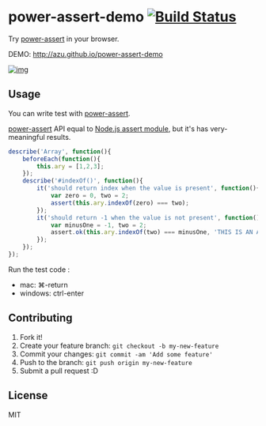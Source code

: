 # power-assert-demo [![Build Status](https://travis-ci.org/azu/power-assert-demo.svg?branch=master)](https://travis-ci.org/azu/power-assert-demo)

Try [power-assert](https://github.com/twada/power-assert "power-assert") in your browser.

DEMO: http://azu.github.io/power-assert-demo

[![img](http://monosnap.com/image/abZWIEqxlpWsWev1oPP03DxNvdsOId.png)](http://azu.github.io/power-assert-demo)

## Usage

You can write test with [power-assert](https://github.com/twada/power-assert "power-assert").

[power-assert](https://github.com/twada/power-assert "power-assert") API equal to [Node.js assert module](http://nodejs.org/api/assert.html "Assert Node.js Manual &amp; Documentation"),
but it's has very-meaningful results.

``` js
describe('Array', function(){
    beforeEach(function(){
        this.ary = [1,2,3];
    });
    describe('#indexOf()', function(){
        it('should return index when the value is present', function(){
            var zero = 0, two = 2;
            assert(this.ary.indexOf(zero) === two);
        });
        it('should return -1 when the value is not present', function(){
            var minusOne = -1, two = 2;
            assert.ok(this.ary.indexOf(two) === minusOne, 'THIS IS AN ASSERTION MESSAGE');
        });
    });
});
```

Run the test code :

- mac: ⌘-return
- windows: ctrl-enter

## Contributing

1. Fork it!
2. Create your feature branch: `git checkout -b my-new-feature`
3. Commit your changes: `git commit -am 'Add some feature'`
4. Push to the branch: `git push origin my-new-feature`
5. Submit a pull request :D

## License

MIT